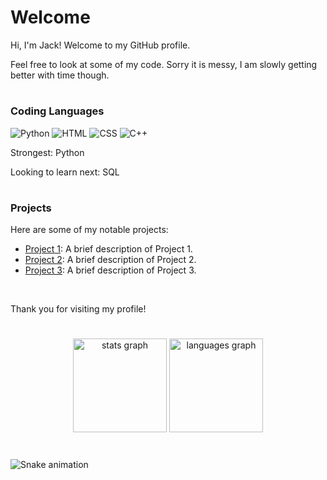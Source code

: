 # Welcome

Hi, I'm Jack! Welcome to my GitHub profile.

Feel free to look at some of my code. Sorry it is messy, I am slowly getting better with time though.

#

### Coding Languages
![Python](https://img.shields.io/badge/Python-FFD43B?style=flat&logo=python&logoColor=blue)
![HTML](https://img.shields.io/badge/-HTML-E34F26?style=flat&logo=html5&logoColor=white)
![CSS](https://img.shields.io/badge/-CSS-1572B6?style=flat&logo=css3&logoColor=white)
![C++](https://img.shields.io/badge/C++-5A5A5A.svg?style=flat&logo=c%2B%2B)

Strongest: Python

Looking to learn next: SQL

#

### Projects
Here are some of my notable projects:
- [Project 1](https://github.com/jackhenry02/project1): A brief description of Project 1.
- [Project 2](https://github.com/jackhenry02/project2): A brief description of Project 2.
- [Project 3](https://github.com/jackhenry02/project3): A brief description of Project 3.


<br>

Thank you for visiting my profile!

#


<div align="center">
  <img src="https://github-readme-stats.vercel.app/api?username=jackhenry02&hide_title=false&hide_rank=false&show_icons=true&include_all_commits=true&count_private=true&disable_animations=false&theme=dracula&locale=en&hide_border=false" height="150" alt="stats graph"  />
  <img src="https://github-readme-stats.vercel.app/api/top-langs?username=jackhenry02&locale=en&hide_title=false&layout=compact&card_width=320&langs_count=5&theme=dracula&hide_border=false" height="150" alt="languages graph"  />
</div>



###

<br clear="both">

<img src="https://jackhenry02.github.io/jackhenry02/snake.svg" alt="Snake animation" />

###



<!--
![Profile Banner](https://your-image-url.com/banner.png)

**jackhenry02/jackhenry02** is a ✨ _special_ ✨ repository because its `README.md` (this file) appears on your GitHub profile.

Here are some ideas to get you started:

- 🔭 I’m currently working on ...
- 🌱 I’m currently learning ...
- 👯 I’m looking to collaborate on ...
- 🤔 I’m looking for help with ...
- 💬 Ask me about ...
- 📫 How to reach me: ...
- 😄 Pronouns: ...
- ⚡ Fun fact: ...
-->
